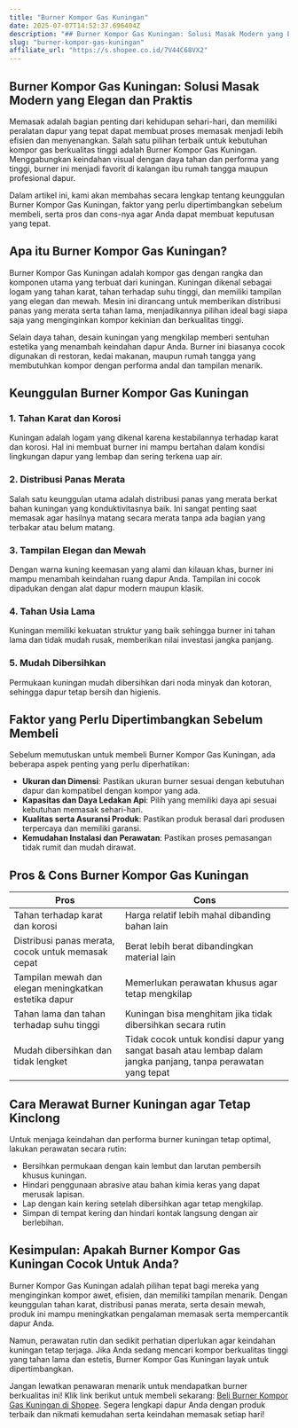 ```yaml
---
title: "Burner Kompor Gas Kuningan"
date: 2025-07-07T14:52:37.696404Z
description: "## Burner Kompor Gas Kuningan: Solusi Masak Modern yang Elegan dan Praktis..."
slug: "burner-kompor-gas-kuningan"
affiliate_url: "https://s.shopee.co.id/7V44C68VX2"
---
```

## Burner Kompor Gas Kuningan: Solusi Masak Modern yang Elegan dan Praktis

Memasak adalah bagian penting dari kehidupan sehari-hari, dan memiliki peralatan dapur yang tepat dapat membuat proses memasak menjadi lebih efisien dan menyenangkan. Salah satu pilihan terbaik untuk kebutuhan kompor gas berkualitas tinggi adalah Burner Kompor Gas Kuningan. Menggabungkan keindahan visual dengan daya tahan dan performa yang tinggi, burner ini menjadi favorit di kalangan ibu rumah tangga maupun profesional dapur.

Dalam artikel ini, kami akan membahas secara lengkap tentang keunggulan Burner Kompor Gas Kuningan, faktor yang perlu dipertimbangkan sebelum membeli, serta pros dan cons-nya agar Anda dapat membuat keputusan yang tepat.

## Apa itu Burner Kompor Gas Kuningan?

Burner Kompor Gas Kuningan adalah kompor gas dengan rangka dan komponen utama yang terbuat dari kuningan. Kuningan dikenal sebagai logam yang tahan karat, tahan terhadap suhu tinggi, dan memiliki tampilan yang elegan dan mewah. Mesin ini dirancang untuk memberikan distribusi panas yang merata serta tahan lama, menjadikannya pilihan ideal bagi siapa saja yang menginginkan kompor kekinian dan berkualitas tinggi.

Selain daya tahan, desain kuningan yang mengkilap memberi sentuhan estetika yang menambah keindahan dapur Anda. Burner ini biasanya cocok digunakan di restoran, kedai makanan, maupun rumah tangga yang membutuhkan kompor dengan performa andal dan tampilan menarik.

## Keunggulan Burner Kompor Gas Kuningan

### 1. Tahan Karat dan Korosi
Kuningan adalah logam yang dikenal karena kestabilannya terhadap karat dan korosi. Hal ini membuat burner ini mampu bertahan dalam kondisi lingkungan dapur yang lembap dan sering terkena uap air.

### 2. Distribusi Panas Merata
Salah satu keunggulan utama adalah distribusi panas yang merata berkat bahan kuningan yang konduktivitasnya baik. Ini sangat penting saat memasak agar hasilnya matang secara merata tanpa ada bagian yang terbakar atau belum matang.

### 3. Tampilan Elegan dan Mewah
Dengan warna kuning keemasan yang alami dan kilauan khas, burner ini mampu menambah keindahan ruang dapur Anda. Tampilan ini cocok dipadukan dengan alat dapur modern maupun klasik.

### 4. Tahan Usia Lama
Kuningan memiliki kekuatan struktur yang baik sehingga burner ini tahan lama dan tidak mudah rusak, memberikan nilai investasi jangka panjang.

### 5. Mudah Dibersihkan
Permukaan kuningan mudah dibersihkan dari noda minyak dan kotoran, sehingga dapur tetap bersih dan higienis.

## Faktor yang Perlu Dipertimbangkan Sebelum Membeli

Sebelum memutuskan untuk membeli Burner Kompor Gas Kuningan, ada beberapa aspek penting yang perlu diperhatikan:

- **Ukuran dan Dimensi**: Pastikan ukuran burner sesuai dengan kebutuhan dapur dan kompatibel dengan kompor yang ada.
- **Kapasitas dan Daya Ledakan Api**: Pilih yang memiliki daya api sesuai kebutuhan memasak sehari-hari.
- **Kualitas serta Asuransi Produk**: Pastikan produk berasal dari produsen terpercaya dan memiliki garansi.
- **Kemudahan Instalasi dan Perawatan**: Pastikan proses pemasangan tidak rumit dan mudah dirawat.

## Pros & Cons Burner Kompor Gas Kuningan

| **Pros** | **Cons** |
|---|---|
| Tahan terhadap karat dan korosi | Harga relatif lebih mahal dibanding bahan lain |
| Distribusi panas merata, cocok untuk memasak cepat | Berat lebih berat dibandingkan material lain |
| Tampilan mewah dan elegan meningkatkan estetika dapur | Memerlukan perawatan khusus agar tetap mengkilap |
| Tahan lama dan tahan terhadap suhu tinggi | Kuningan bisa menghitam jika tidak dibersihkan secara rutin |
| Mudah dibersihkan dan tidak lengket | Tidak cocok untuk kondisi dapur yang sangat basah atau lembap dalam jangka panjang, tanpa perawatan yang tepat |

## Cara Merawat Burner Kuningan agar Tetap Kinclong

Untuk menjaga keindahan dan performa burner kuningan tetap optimal, lakukan perawatan secara rutin:

- Bersihkan permukaan dengan kain lembut dan larutan pembersih khusus kuningan.
- Hindari penggunaan abrasive atau bahan kimia keras yang dapat merusak lapisan.
- Lap dengan kain kering setelah dibersihkan agar tetap mengkilap.
- Simpan di tempat kering dan hindari kontak langsung dengan air berlebihan.
  
## Kesimpulan: Apakah Burner Kompor Gas Kuningan Cocok Untuk Anda?

Burner Kompor Gas Kuningan adalah pilihan tepat bagi mereka yang menginginkan kompor awet, efisien, dan memiliki tampilan menarik. Dengan keunggulan tahan karat, distribusi panas merata, serta desain mewah, produk ini mampu meningkatkan pengalaman memasak serta mempercantik dapur Anda. 

Namun, perawatan rutin dan sedikit perhatian diperlukan agar keindahan kuningan tetap terjaga. Jika Anda sedang mencari kompor berkualitas tinggi yang tahan lama dan estetis, Burner Kompor Gas Kuningan layak untuk dipertimbangkan.

Jangan lewatkan penawaran menarik untuk mendapatkan burner berkualitas ini! Klik link berikut untuk membeli sekarang: [Beli Burner Kompor Gas Kuningan di Shopee](https://s.shopee.co.id/7V44C68VX2). Segera lengkapi dapur Anda dengan produk terbaik dan nikmati kemudahan serta keindahan memasak setiap hari!